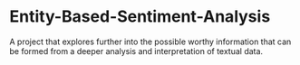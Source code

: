 # Entity-Based-Sentiment-Analysis
A project that explores further into the possible worthy information that can be formed from a deeper analysis and interpretation of textual data. 
